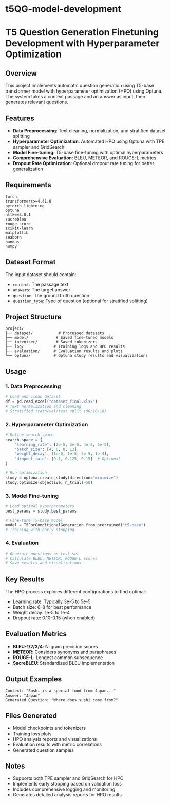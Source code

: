 # t5QG-model-development

# T5 Question Generation Finetuning Development with Hyperparameter Optimization

## Overview
This project implements automatic question generation using T5-base transformer model with hyperparameter optimization (HPO) using Optuna. The system takes a context passage and an answer as input, then generates relevant questions.

## Features
- **Data Preprocessing**: Text cleaning, normalization, and stratified dataset splitting
- **Hyperparameter Optimization**: Automated HPO using Optuna with TPE sampler and GridSearch
- **Model Fine-tuning**: T5-base fine-tuning with optimal hyperparameters
- **Comprehensive Evaluation**: BLEU, METEOR, and ROUGE-L metrics
- **Dropout Rate Optimization**: Optional dropout rate tuning for better generalization

## Requirements
```
torch
transformers>=4.41.0
pytorch_lightning
optuna
nltk==3.8.1
sacrebleu
rouge-score
scikit-learn
matplotlib
seaborn
pandas
numpy
```

## Dataset Format
The input dataset should contain:
- `context`: The passage text
- `answers`: The target answer
- `question`: The ground truth question
- `question_type`: Type of question (optional for stratified splitting)

## Project Structure
```
project/
├── dataset/           # Processed datasets
├── model/            # Saved fine-tuned models
├── tokenizer/        # Saved tokenizers
├── log/             # Training logs and HPO results
├── evaluation/      # Evaluation results and plots
└── optuna/          # Optuna study results and visualizations
```

## Usage

### 1. Data Preprocessing
```python
# Load and clean dataset
df = pd.read_excel("dataset_final.xlsx")
# Text normalization and cleaning
# Stratified train/val/test split (80/10/10)
```

### 2. Hyperparameter Optimization
```python
# Define search space
search_space = {
    "learning_rate": [2e-5, 3e-5, 4e-5, 5e-5],
    "batch_size": [4, 6, 8, 12],
    "weight_decay": [1e-6, 1e-5, 5e-5, 1e-4],
    "dropout_rate": [0.1, 0.125, 0.15]  # Optional
}

# Run optimization
study = optuna.create_study(direction="minimize")
study.optimize(objective, n_trials=50)
```

### 3. Model Fine-tuning
```python
# Load optimal hyperparameters
best_params = study.best_params

# Fine-tune T5-base model
model = T5ForConditionalGeneration.from_pretrained("t5-base")
# Training with early stopping
```

### 4. Evaluation
```python
# Generate questions on test set
# Calculate BLEU, METEOR, ROUGE-L scores
# Save results and visualizations
```

## Key Results
The HPO process explores different configurations to find optimal:
- Learning rate: Typically 3e-5 to 5e-5
- Batch size: 6-8 for best performance
- Weight decay: 1e-5 to 1e-4
- Dropout rate: 0.10-0.15 (when enabled)

## Evaluation Metrics
- **BLEU-1/2/3/4**: N-gram precision scores
- **METEOR**: Considers synonyms and paraphrases
- **ROUGE-L**: Longest common subsequence
- **SacreBLEU**: Standardized BLEU implementation

## Output Examples
```
Context: "Sushi is a special food from Japan..."
Answer: "Japan"
Generated Question: "Where does sushi come from?"
```

## Files Generated
- Model checkpoints and tokenizers
- Training loss plots
- HPO analysis reports and visualizations
- Evaluation results with metric correlations
- Generated question samples

## Notes
- Supports both TPE sampler and GridSearch for HPO
- Implements early stopping based on validation loss
- Includes comprehensive logging and monitoring
- Generates detailed analysis reports for HPO results